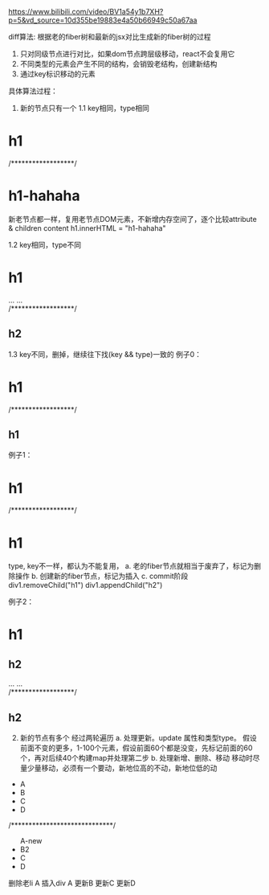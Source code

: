 https://www.bilibili.com/video/BV1a54y1b7XH?p=5&vd_source=10d355be19883e4a50b66949c50a67aa

diff算法: 根据老的fiber树和最新的jsx对比生成新的fiber树的过程

1. 只对同级节点进行对比，如果dom节点跨层级移动，react不会复用它
2. 不同类型的元素会产生不同的结构，会销毁老结构，创建新结构
3. 通过key标识移动的元素






具体算法过程：
1. 新的节点只有一个
1.1 key相同，type相同
<div>
    <h1 key="k1">h1</h1> <!-- 找到了，剩下的删除 -->
</div>
/******************/
<div>
    <h1 key="k1">h1-hahaha</h1>
</div>

新老节点都一样，复用老节点DOM元素，不新增内存空间了，逐个比较attribute & children content
h1.innerHTML = "h1-hahaha"

1.2 key相同，type不同
<div>
    <h1 key="k1">h1</h1>  <!-- 标记为删除, 后面都不比较了，全部删掉 -->
    ...                   
    ... 
</div>
/******************/
<div>
    <h2 key="k1">h2</h2>
</div>

1.3 key不同，删掉，继续往下找(key && type)一致的
例子0：
<div>
    <h1>h1</h1>
</div>
/******************/
<div>
    <h2>h1</h2>
</div>

例子1：
<div>
    <h1 key="k1">h1</h1>
</div>
/******************/
<div>
    <h1 key="k2">h1</h1>
</div>

type, key不一样，都认为不能复用，
a. 老的fiber节点就相当于废弃了，标记为删除操作
b. 创建新的fiber节点，标记为插入
c. commit阶段
   div1.removeChild("h1")
   div1.appendChild("h2")

例子2：
<div>
    <h1 key="k1">h1</h1>  <!-- 标记为删除 -->
    <h2 key="k2">h2</h2>  <!-- 复用 -->
    ...                   <!-- 标记为删除 -->
    ... 
</div>
/******************/
<div>
    <h2 key="k2">h2</h2>
</div>
 

2. 新的节点有多个
经过两轮遍历
a. 处理更新。update 属性和类型type。
   假设前面不变的更多，1-100个元素，假设前面60个都是没变，先标记前面的60个，再对后续40个构建map并处理第二步
b. 处理新增、删除、移动
   移动时尽量少量移动，必须有一个要动，新地位高的不动，新地位低的动

<!-- 1. fiber节点 -->
<ul>
    <li key="A">A</li>
    <li key="B">B</li>
    <li key="C">C</li>
    <li key="D">D</li>
</ul>
/*****************************/
 <!-- JSX节点 -->
<ul>
    <div key="A">A-new</div>
    <li key="B">B2</li>
    <li key="C">C</li>
    <li key="D">D</li>
</ul>
删除老li A
插入div A
更新B 更新C 更新D





 





